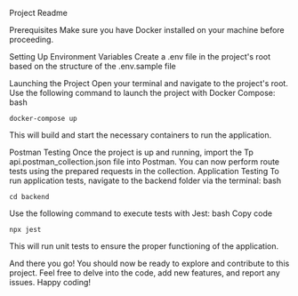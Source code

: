 Project Readme

Prerequisites
Make sure you have Docker installed on your machine before proceeding.

Setting Up Environment Variables
Create a .env file in the project's root based on the structure of the .env.sample file

Launching the Project
Open your terminal and navigate to the project's root.
Use the following command to launch the project with Docker Compose:
bash
```
docker-compose up
```

This will build and start the necessary containers to run the application.

Postman Testing
Once the project is up and running, import the Tp api.postman_collection.json file into Postman.
You can now perform route tests using the prepared requests in the collection.
Application Testing
To run application tests, navigate to the backend folder via the terminal:
bash
```
cd backend
```

Use the following command to execute tests with Jest:
bash
Copy code
```
npx jest
```
This will run unit tests to ensure the proper functioning of the application.

And there you go! You should now be ready to explore and contribute to this project. Feel free to delve into the code, add new features, and report any issues. Happy coding!




